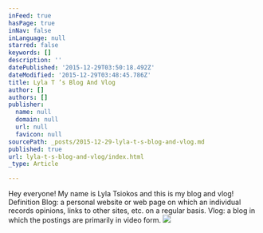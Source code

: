 ```yaml
---
inFeed: true
hasPage: true
inNav: false
inLanguage: null
starred: false
keywords: []
description: ''
datePublished: '2015-12-29T03:50:18.492Z'
dateModified: '2015-12-29T03:48:45.786Z'
title: Lyla T ’s Blog And Vlog
author: []
authors: []
publisher:
  name: null
  domain: null
  url: null
  favicon: null
sourcePath: _posts/2015-12-29-lyla-t-s-blog-and-vlog.md
published: true
url: lyla-t-s-blog-and-vlog/index.html
_type: Article

---
```

Hey everyone! My name is Lyla Tsiokos and this is my blog and vlog!
Definition
Blog: a personal website or web page on which an individual records opinions, links to other sites, etc. on a regular basis.
Vlog: a blog in which the postings are primarily in video form.
![](https://the-grid-user-content.s3-us-west-2.amazonaws.com/7520fb0d-4c0b-47f1-9ec5-f2b71fde30aa.png)